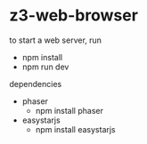 # z3-web-browser

to start a web server, run 
- npm install
- npm run dev

dependencies
- phaser
    - npm install phaser
- easystarjs
    - npm install easystarjs